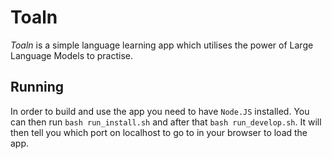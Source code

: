 # Toaln

*Toaln* is a simple language learning app which utilises the power of Large Language Models to practise.

## Running

In order to build and use the app you need to have `Node.JS` installed. You can then run `bash run_install.sh` and after that `bash run_develop.sh`. It will then tell you which port on localhost to go to in your browser to load the app.
